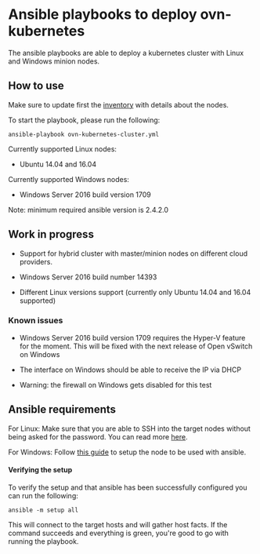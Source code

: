 # Ansible playbooks to deploy ovn-kubernetes

The ansible playbooks are able to deploy a kubernetes cluster with
Linux and Windows minion nodes.

## How to use

Make sure to update first the [inventory](/contrib/inventory) with
details about the nodes.

To start the playbook, please run the following:
```
ansible-playbook ovn-kubernetes-cluster.yml
```

Currently supported Linux nodes:
- Ubuntu 14.04 and 16.04

Currently supported Windows nodes:
- Windows Server 2016 build version 1709

Note: minimum required ansible version is 2.4.2.0

## Work in progress

- Support for hybrid cluster with master/minion nodes on different cloud providers.

- Windows Server 2016 build number 14393

- Different Linux versions support (currently only Ubuntu 14.04 and 16.04 supported)

### Known issues

- Windows Server 2016 build version 1709 requires the Hyper-V feature for the moment. This will be fixed with the next release of Open vSwitch on Windows

- The interface on Windows should be able to receive the IP via DHCP

- Warning: the firewall on Windows gets disabled for this test

## Ansible requirements

For Linux: Make sure that you are able to SSH into the target nodes without being
asked for the password. You can read more [here](http://docs.ansible.com/ansible/latest/user_guide/intro_getting_started.html).

For Windows: Follow [this guide](https://docs.ansible.com/ansible/devel/user_guide/windows_setup.html)
to setup the node to be used with ansible.

#### Verifying the setup

To verify the setup and that ansible has been successfully configured you can run the following:

```
ansible -m setup all
```

This will connect to the target hosts and will gather host facts.
If the command succeeds and everything is green, you're good to go with running the playbook.
